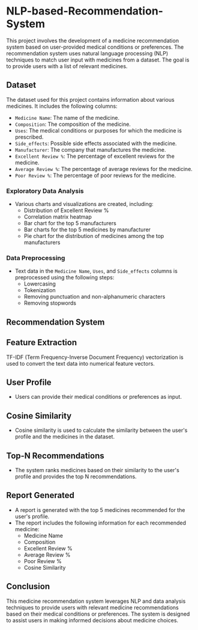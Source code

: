 # NLP-based-Recommendation-System

This project involves the development of a medicine recommendation system based on user-provided medical conditions or preferences. The recommendation system uses natural language processing (NLP) techniques to match user input with medicines from a dataset. The goal is to provide users with a list of relevant medicines.

## Dataset

The dataset used for this project contains information about various medicines. It includes the following columns:

- `Medicine Name`: The name of the medicine.
- `Composition`: The composition of the medicine.
- `Uses`: The medical conditions or purposes for which the medicine is prescribed.
- `Side_effects`: Possible side effects associated with the medicine.
- `Manufacturer`: The company that manufactures the medicine.
- `Excellent Review %`: The percentage of excellent reviews for the medicine.
- `Average Review %`: The percentage of average reviews for the medicine.
- `Poor Review %`: The percentage of poor reviews for the medicine.

### Exploratory Data Analysis

- Various charts and visualizations are created, including:
  - Distribution of Excellent Review %
  - Correlation matrix heatmap
  - Bar chart for the top 5 manufacturers
  - Bar charts for the top 5 medicines by manufacturer
  - Pie chart for the distribution of medicines among the top manufacturers


### Data Preprocessing
- Text data in the `Medicine Name`, `Uses`, and `Side_effects` columns is preprocessed using the following steps:
  - Lowercasing
  - Tokenization
  - Removing punctuation and non-alphanumeric characters
  - Removing stopwords
 
## Recommendation System

## Feature Extraction
TF-IDF (Term Frequency-Inverse Document Frequency) vectorization is used to convert the text data into numerical feature vectors.

## User Profile
- Users can provide their medical conditions or preferences as input.

## Cosine Similarity
- Cosine similarity is used to calculate the similarity between the user's profile and the medicines in the dataset.
  
## Top-N Recommendations
- The system ranks medicines based on their similarity to the user's profile and provides the top N recommendations.

## Report Generated

- A report is generated with the top 5 medicines recommended for the user's profile.
- The report includes the following information for each recommended medicine:
  - Medicine Name
  - Composition
  - Excellent Review %
  - Average Review %
  - Poor Review %
  - Cosine Similarity

## Conclusion

This medicine recommendation system leverages NLP and data analysis techniques to provide users with relevant medicine recommendations based on their medical conditions or preferences. The system is designed to assist users in making informed decisions about medicine choices.









